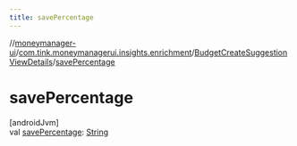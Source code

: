 ```yaml
---
title: savePercentage
---
```

//[moneymanager-ui](../../../index.html)/[com.tink.moneymanagerui.insights.enrichment](../index.html)/[BudgetCreateSuggestionViewDetails](index.html)/[savePercentage](save-percentage.html)



# savePercentage



[androidJvm]\
val [savePercentage](save-percentage.html): [String](https://kotlinlang.org/api/latest/jvm/stdlib/kotlin/-string/index.html)





